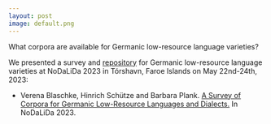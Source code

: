 ```yaml
---
layout: post
image: default.png
---
```



What corpora are available for Germanic low-resource language varieties? 

We presented a survey and [repository](https://github.com/mainlp/germanic-lrl-corpora) for Germanic low-resource language varieties at NoDaLiDa 2023 in Tórshavn, Faroe Islands on May 22nd-24th, 2023:

- Verena Blaschke, Hinrich Schütze and Barbara Plank. [A Survey of Corpora for Germanic Low-Resource Languages and Dialects.](https://aclanthology.org/2023.nodalida-1.41/) In NoDaLiDa 2023. 
